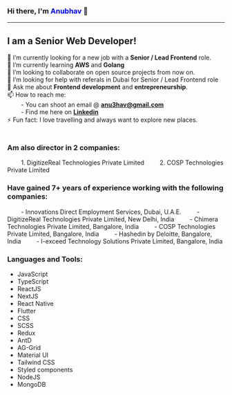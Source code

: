 ### Hi there, I'm <span style="color: blue;">Anubhav</span> 👋
---
## I am a Senior Web Developer!

🔭 I’m currently looking for a new job with a **Senior / Lead Frontend** role.<br>
🌱 I’m currently learning **AWS** and **Golang**<br>
👯 I’m looking to collaborate on open source projects from now on.<br>
🤔 I’m looking for help with referals in Dubai for Senior / Lead Frontend role<br>
💬 Ask me about **Frontend development** and **entrepreneurship**.<br>
📫 How to reach me: <br>
&emsp;&emsp; - You can shoot an email @ **anu3hav@gmail.com**<br>
&emsp;&emsp; - Find me here on **[Linkedin](https://www.linkedin.com/in/anubhav-k-gupta/)**<br>
⚡ Fun fact: I love travelling and always want to explore new places.<br><br>

### Am also director in 2 companies:
&emsp;&emsp; 1. DigitizeReal Technologies Private Limited
&emsp;&emsp; 2. COSP Technologies Private Limited

### Have gained **7+ years** of experience working with the following companies:
&emsp;&emsp; - Innovations Direct Employment Services, Dubai, U.A.E.
&emsp;&emsp; - DigitizeReal Technologies Private Limited, New Delhi, India
&emsp;&emsp; - Chimera Technologies Private Limited, Bangalore, India
&emsp;&emsp; - COSP Technologies Private Limited, Bangalore, India
&emsp;&emsp; - Hashedin by Deloitte, Bangalore, India
&emsp;&emsp; - I-exceed Technology Solutions Private Limited, Bangalore, India

### Languages and Tools:

-  JavaScript
-  TypeScript
-  ReactJS
-  NextJS
-  React Native
-  Flutter
-  CSS
-  SCSS
-  Redux
-  AntD
-  AG-Grid
-  Material UI
-  Tailwind CSS
-  Styled components
-  NodeJS
-  MongoDB

<!--
**Xperience0501/Xperience0501** is a ✨ _special_ ✨ repository because its `README.md` (this file) appears on your GitHub profile.

Here are some ideas to get you started:

- 🔭 I’m currently working on ...
- 🌱 I’m currently learning ...
- 👯 I’m looking to collaborate on ...
- 🤔 I’m looking for help with ...
- 💬 Ask me about ...
- 📫 How to reach me: ...
- 😄 Pronouns: ...
- ⚡ Fun fact: ...
-->
